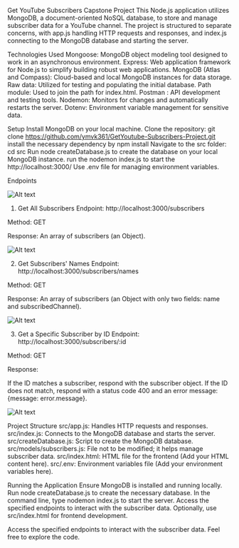 Get YouTube Subscribers Capstone Project
This Node.js application utilizes MongoDB, a document-oriented NoSQL database, to store and manage subscriber data for a YouTube channel. The project is structured to separate concerns, with app.js handling HTTP requests and responses, and index.js connecting to the MongoDB database and starting the server.

Technologies Used
Mongoose: MongoDB object modeling tool designed to work in an asynchronous environment.
Express: Web application framework for Node.js to simplify building robust web applications.
MongoDB (Atlas and Compass): Cloud-based and local MongoDB instances for data storage.
Raw data: Utilized for testing and populating the initial database.
Path module: Used to join the path for index.html.
Postman : API development and testing tools.
Nodemon: Monitors for changes and automatically restarts the server.
Dotenv: Environment variable management for sensitive data.

Setup
Install MongoDB on your local machine.
Clone the repository: git clone https://github.com/ymvk361/GetYoutube-Subscribers-Project.git
install the necessary dependency by npm install
Navigate to the src folder: cd src
Run node createDatabase.js to create the database on your local MongoDB instance.
run the nodemon index.js to start the http://localhost:3000/
Use .env file for managing environment variables.

Endpoints

![Alt text](image.png)

1. Get All Subscribers
Endpoint: http://localhost:3000/subscribers

Method: GET

Response: An array of subscribers (an Object).

![Alt text](image-1.png)

2. Get Subscribers' Names
Endpoint: http://localhost:3000/subscribers/names

Method: GET

Response: An array of subscribers (an Object with only two fields: name and subscribedChannel).

![Alt text](image-2.png)

3. Get a Specific Subscriber by ID
Endpoint: http://localhost:3000/subscribers/:id

Method: GET

Response:

If the ID matches a subscriber, respond with the subscriber object.
If the ID does not match, respond with a status code 400 and an error message: {message: error.message}.

![Alt text](image-3.png)

Project Structure
src/app.js: Handles HTTP requests and responses.
src/index.js: Connects to the MongoDB database and starts the server.
src/createDatabase.js: Script to create the MongoDB database.
src/models/subscribers.js: File not to be modified; it helps manage subscriber data.
src/index.html: HTML file for the frontend (Add your HTML content here).
src/.env: Environment variables file (Add your environment variables here).

Running the Application
Ensure MongoDB is installed and running locally.
Run node createDatabase.js to create the necessary database.
In the command line, type nodemon index.js to start the server.
Access the specified endpoints to interact with the subscriber data.
Optionally, use src/index.html for frontend development.

Access the specified endpoints to interact with the subscriber data.
Feel free to explore the code.